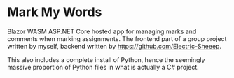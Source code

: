 # Mark My Words

Blazor WASM ASP.NET Core hosted app for managing marks and comments when marking assignments. The frontend part of a group project written by myself, backend written by https://github.com/Electric-Sheeep.

This also includes a complete install of Python, hence the seemingly massive proportion of Python files in what is actually a C# project.
